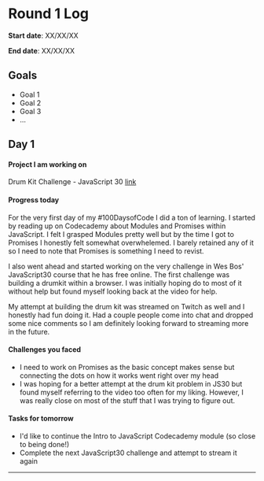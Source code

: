 # Round 1 Log

**Start date**: XX/XX/XX

**End date**: XX/XX/XX

## Goals

* Goal 1
* Goal 2
* Goal 3
* ...

## Day 1

#### Project I am working on 

Drum Kit Challenge - JavaScript 30 [link](https://github.com/jimweigandt/JavaScript30/blob/Drum-Kit/01%20-%20JavaScript%20Drum%20Kit/index-START.html)

#### Progress today

For the very first day of my #100DaysofCode I did a ton of learning. I started by reading up on Codecademy about Modules and Promises within JavaScript. I felt I grasped Modules pretty well but by the time I got to Promises I honestly felt somewhat overwhelemed. I barely retained any of it so I need to note that Promises is something I need to revist.

I also went ahead and started working on the very challenge in Wes Bos' JavaScript30 course that he has free online. The first challenge was building a drumkit within a browser. I was initially hoping do to most of it without help but found myself looking back at the video for help.

My attempt at building the drum kit was streamed on Twitch as well and I honestly had fun doing it. Had a couple people come into chat and dropped some nice comments so I am definitely looking forward to streaming more in the future.

#### Challenges you faced

- I need to work on Promises as the basic concept makes sense but connecting the dots on how it works went right over my head
- I was hoping for a better attempt at the drum kit problem in JS30 but found myself referring to the video too often for my liking. However, I was really close on most of the stuff that I was trying to figure out.

#### Tasks for tomorrow

- I'd like to continue the Intro to JavaScript Codecademy module (so close to being done!)
- Complete the next JavaScript30 challenge and attempt to stream it again

***
